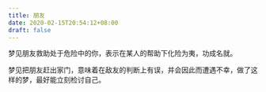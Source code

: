 ```yaml
---
title: 朋友
date: 2020-02-15T20:54:12+08:00
draft: false
---
```


梦见朋友救助处于危险中的你，表示在某人的帮助下化险为夷，功成名就。

梦见把朋友赶出家门，意味着在敌友的判断上有误，并会因此而遭遇不幸，做了这样的梦，最好能立刻检讨自己。